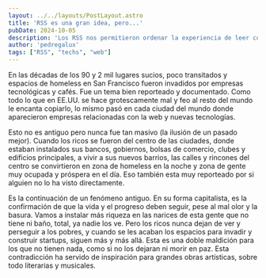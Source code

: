 ```yaml
---
layout: ../../layouts/PostLayout.astro
title: 'RSS es una gran idea, pero...'
pubDate: 2024-10-05
description: 'Los RSS nos permitieron ordenar la experiencia de leer cosas por la web, saber cuando hay algo nuevo,etc. Pero, todos esos sitios en los que tanta gente ha trabajado con amor para que usted los vea, ¿qué hacemos con ellos?'
author: 'pedregalux'
tags: ["RSS", "techs", "web"]
---
```


En las décadas de los 90 y 2 mil lugares sucios, poco transitados y espacios de homeless en San Francisco fueron invadidos por empresas tecnológicas y cafés. Fue un tema bien reporteado y documentado. Como todo lo que en EE.UU. se hace grotescamente mal y feo al resto del mundo le encanta copiarlo, lo mismo pasó en cada ciudad del mundo donde aparecieron empresas relacionadas con la web y nuevas tecnologías.

Esto no es antiguo pero nunca fue tan masivo (la ilusión de un pasado mejor). Cuando los ricos se fueron del centro de las ciudades, donde estaban instalados sus bancos, gobiernos, bolsas de comercio, clubes y edificios principales, a vivir a sus nuevos barrios, las calles y rincones del centro se convirtieron en zona de homeless en la noche y zona de gente muy ocupada y próspera en el día. Eso también esta muy reporteado por si alguien no lo ha visto directamente.

Es la continuación de un fenómeno antiguo. En su forma capitalista, es la confirmación de que la vida y el progreso deben seguir, pese al mal olor y la basura. Vamos a instalar más riqueza en las narices de esta gente que no tiene ni baño, total, ya nadie los ve. Pero los ricos nunca dejan de ver y perseguir a los pobres, y cuando se les acaban los espacios para invadir y construir startups, siguen más y más allá. Esta es una doble maldición para los que no tienen nada, como si no los dejaran ni morir en paz. Esta contradicción ha servido de inspiración para grandes obras artísticas, sobre todo literarias y musicales.